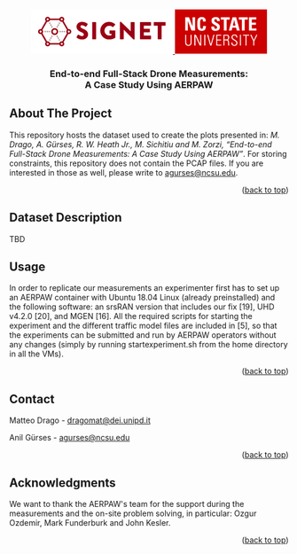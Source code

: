 <!-- Improved compatibility of back to top link: See: https://github.com/othneildrew/Best-README-Template/pull/73 -->
<a name="readme-top"></a>

<!-- PROJECT LOGO -->
<br />
<div align="center">
  <a href="https://github.com/github_username/repo_name">
    <img src="images/signet-logo.png" alt="Logo" width="256" height="80"> <img src="images/ncstate-logo.png" alt="Logo" width="166" height="80">
  </a>

<h3 align="center">End-to-end Full-Stack Drone Measurements: <br > A Case Study Using AERPAW </h3>

</div>

<!-- ABOUT THE PROJECT -->
## About The Project

This repository hosts the dataset used to create the plots presented in: *M. Drago, A. Gürses, R. W. Heath Jr., M. Sichitiu and M. Zorzi, “End-to-end Full-Stack Drone Measurements: A Case Study Using AERPAW”*. 
For storing constraints, this repository does not contain the PCAP files. If you are interested in those as well, please write to agurses@ncsu.edu.

<p align="right">(<a href="#readme-top">back to top</a>)</p>

<!-- USAGE EXAMPLES -->
## Dataset Description

TBD

<!-- USAGE EXAMPLES -->
## Usage

In order to replicate our measurements an experimenter first has to set up an AERPAW container with Ubuntu 18.04 Linux (already preinstalled) and the following software: an srsRAN version that includes our fix [19], UHD v4.2.0 [20], and MGEN [16]. All the required scripts for starting the experiment and the different traffic model files are included in [5], so that the experiments can be submitted and run by AERPAW operators without any changes (simply by running startexperiment.sh from the home directory in all the VMs).

<p align="right">(<a href="#readme-top">back to top</a>)</p>


<!-- CONTACT -->
## Contact

Matteo Drago - dragomat@dei.unipd.it

Anil Gürses - agurses@ncsu.edu 

<p align="right">(<a href="#readme-top">back to top</a>)</p>



<!-- ACKNOWLEDGMENTS -->
## Acknowledgments

We want to thank the AERPAW's team for the support during the measurements and the on-site problem solving, in particular: Ozgur Ozdemir, Mark Funderburk and John Kesler.

<p align="right">(<a href="#readme-top">back to top</a>)</p>